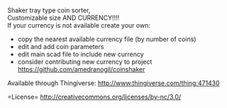 Shaker tray type coin sorter,  
Customizable size AND CURRENCY!!!!  
If your currency is not available create your own:  
- copy the nearest available currency file (by number of coins)
- edit and add coin parameters
- edit main scad file to include new currency
- consider contributing new currency to project https://github.com/amedranogil/coinshaker 

Available through Thingiverse:
http://www.thingiverse.com/thing:471430

=License=
http://creativecommons.org/licenses/by-nc/3.0/

